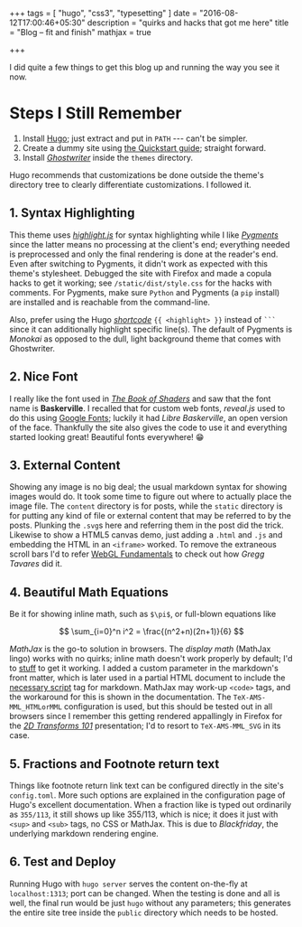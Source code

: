 +++
tags = [ "hugo", "css3", "typesetting" ]
date = "2016-08-12T17:00:46+05:30"
description = "quirks and hacks that got me here"
title = "Blog – fit and finish"
mathjax = true

+++

I did quite a few things to get this blog up and running the way you see it now.

# Steps I Still Remember

1. Install [Hugo][]; just extract and put in `PATH` --- can't be simpler.
2. Create a dummy site using [the Quickstart guide][Quickstart]; straight forward.
3. Install _[Ghostwriter][]_ inside the `themes` directory.

Hugo recommends that customizations be done outside the theme's directory tree to clearly differentiate customizations.  I followed it.

[Hugo]: https://gohugo.io
[Quickstart]: http://gohugo.io/overview/quickstart/
[Ghostwriter]: http://themes.gohugo.io/theme/ghostwriter/

## 1. Syntax Highlighting

This theme uses *[highlight.js][]* for syntax highlighting while I like *[Pygments][]* since the latter means no processing at the client's end; everything needed is preprocessed and only the final rendering is done at the reader's end.  Even after switching to Pygments, it didn't work as expected with this theme's stylesheet.  Debugged the site with Firefox and made a copula hacks to get it working; see `/static/dist/style.css` for the hacks with comments.  For Pygments, make sure `Python` and Pygments (a `pip` install) are installed and is reachable from the command-line.

Also, prefer using the Hugo _[shortcode][]_ `{{ <highlight> }}` instead of <code>```</code> since it can additionally highlight specific line(s).  The default of Pygments is *Monokai* as opposed to the dull, light background theme that comes with Ghostwriter.

[highlight.js]: https://highlightjs.org/
[Pygments]: http://pygments.org/
[shortcode]: https://gohugo.io/extras/shortcodes/

## 2. Nice Font
I really like the font used in *[The Book of Shaders][]* and saw that the font name is **Baskerville**.  I recalled that for custom web fonts, _reveal.js_ used to do this using [Google Fonts][]; luckily it had _Libre Baskerville_, an open version of the face.  Thankfully the site also gives the code to use it and everything started looking great!  Beautiful fonts everywhere! 😁

[The Book of Shaders]: https://thebookofshaders.com/
[Google Fonts]: http://fonts.google.com

## 3. External Content
Showing any image is no big deal; the usual markdown syntax for showing images would do. It took some time to figure out where to actually place the image file.  The `content` directory is for posts, while the `static` directory is for putting any kind of file or external content that may be referred to by the posts.  Plunking the `.svg`s here and referring them in the post did the trick.  Likewise to show a HTML5 canvas demo, just adding a `.html` and `.js` and embedding the HTML in an `<iframe>` worked.  To remove the extraneous scroll bars I'd to refer [WebGL Fundamentals][] to check out how *Gregg Tavares* did it.

[WebGL Fundamentals]: http://webglfundamentals.org/

## 4. Beautiful Math Equations
Be it for showing inline math, such as `$\pi$`, or full-blown equations like

$$
\sum_{i=0}^n i^2 = \frac{(n^2+n)(2n+1)}{6}
$$

_MathJax_ is the go-to solution in browsers.  The _display math_ (MathJax lingo) works with no quirks; inline math doesn't work properly by default; I'd to [stuff][hugo_markdown_quirk] to get it working.  I added a custom parameter in the markdown's front matter, which is later used in a partial HTML document to include the [necessary script][hugo_markdown] tag for markdown.  MathJax may work-up `<code>` tags, and the workaround for this is shown in the documentation.  The `TeX-AMS-MML_HTMLorMML` configuration is used, but this should be tested out in all browsers since I remember this getting rendered appallingly in Firefox for the [_2D Transforms 101_][transforms_101] presentation; I'd to resort to `TeX-AMS-MML_SVG` in its case.

[hugo_markdown_quirk]: http://github.com/spf13/hugo/issues/1666#issuecomment-225316394
[hugo_markdown]: http://gohugo.io/tutorials/mathjax/
[transforms_101]: http://legends2k.github.io/2d-transforms-101/

## 5. Fractions and Footnote return text
Things like footnote return link text can be configured directly in the site's `config.toml`.  More such options are explained in the configuration page of Hugo's excellent documentation.  When a fraction like is typed out ordinarily as `355/113`, it still shows up like 355/113, which is nice; it does it just with `<sup>` and `<sub>` tags, no CSS or MathJax.  This is due to _Blackfriday_, the underlying markdown rendering engine.

## 6. Test and Deploy
Running Hugo with `hugo server` serves the content on-the-fly at `localhost:1313`; port can be changed.  When the testing is done and all is well, the final run would be just `hugo` without any parameters; this generates the entire site tree inside the `public` directory which needs to be hosted.

